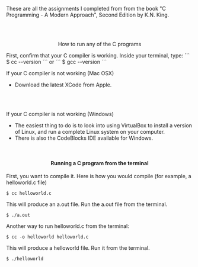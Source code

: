 These are all the assignments I completed from from the book
"C Programming - A Modern Approach", Second Edition by K.N. King. 

<br />
<br />

<p align="center">How to run any of the C programs</p>
First, confirm that your C compiler is working. Inside your terminal, type:
```
$ cc --version
```
or
```
$ gcc --version
```
<br />

If your C compiler is not working (Mac OSX)
<br /> 
- Download the latest XCode from Apple.
<br />
<br />

If your C compiler is not working (Windows)
<br />
- The easiest thing to do is to look into using VirtualBox to install a version of Linux, and run a complete Linux system on your computer.<br />
- There is also the CodeBlocks IDE available for Windows.
<br />


<h4 align="center">Running a C program from the terminal</h4>

First, you want to compile it. Here is how you would compile (for example, a helloworld.c file) 
```
$ cc helloworld.c
```
This will produce an a.out file. Run the a.out file from the terminal. 
```
$ ./a.out
```
Another way to run helloworld.c from the terminal: 
```
$ cc -o helloworld helloworld.c
```
This will produce a helloworld file. Run it from the terminal. 
```
$ ./helloworld
```

